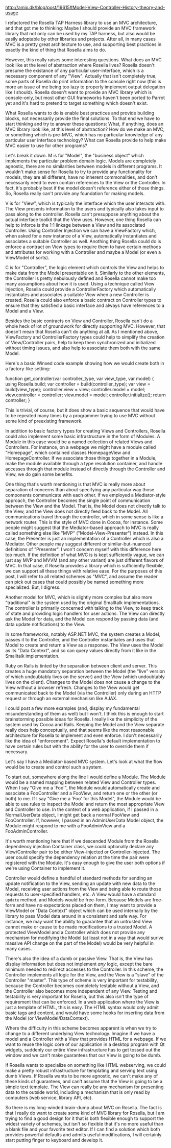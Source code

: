 http://amix.dk/blog/post/19615#Model-View-Controller-History-theory-and-usage

I refactored the Rosella TAP Harness library to use an MVC architecture, and
that got me to thinking: Maybe I should provide an MVC framework library that
not only can be used by my TAP harness, but also would be easily adoptable by
other libraries and projects. After all, in many cases MVC is a pretty great
architecture to use, and supporting best practices in exactly the kind of
thing that Rosella aims to do.

However, this really raises some interesting questions. What does an MVC
look like at the level of abstraction where Rosella lives? Rosella doesn't
presume the existance of any particular user-interface, which is a necessary
component of any "View". Actually that isn't completely true, some parts of
Rosella do print information to the console right now (this is more an issue
of me being too lazy to properly implement output delegation like I should).
Rosella doesn't want to provide an MVC library which is console-only, but
most other GUI frameworks haven't been ported to Parrot yet and it's hard to
pretend to target something which doesn't exist.

What Rosella wants to do is enable best practices and provide building blocks,
not necessarily provide the final solutions. To that end we have to start
thinking and try to answer these questions: What, if anything, does an MVC
library look like, at this level of abstraction? How do we make an MVC, or
something which is pre-MVC, which has no particular knowledge of any
particular user interface technology? What can Rosella provide to help make
MVC easier to use for other programs?

Let's break it down. M is for "Model", the "business object" which implements
the particular problem domain logic. Models are completely agnostic, there are
no similarities between models in different programs. It wouldn't make sense
for Rosella to try to provide any functionality for models, they are all
different, have no inherent commonalities, and don't necessarily need to
even contain references to the View or the Controller. In fact, it's probably
best if the model doesn't reference either of those things. So, Rosella really
can't provide any foundation for making models.

V is for "View", which is typically the interface which the user interacts
with. The View presents information to the users and typically also takes
input to pass along to the controller. Rosella can't presuppose anything about
the actual interface toolkit that the View uses. However, one thing Rosella
can help to inforce is the 1:1 linkage between a View and its associated
Controller. Using Controller Injection we can have a ViewFactory which, when
asked for a new instance of a View, automatically instantiates and associates
a suitable Controller as well. Anothing thing Rosella could do is enforce a
contract on View types to require them to have certain methods and attributes
for working with a Controller and maybe a Model (or even a ViewModel of
sorts).

C is for "Controller", the logic element which controls the View and helps to
make data from the Model presentable on it. Similarly to the other elements,
the Controller is pretty nebulously defined and Rosella cannot make too many
assumptions about how it is used. Using a technique called View Injection,
Rosella could provide a ControllerFactory which automatically instantiates
and associates a suitable View when a new Controller is created. Rosella could
also enforce a basic contract on Controller types to ensure that they
satisfied a basic interface and always have references to a Model and a View.

Besides the basic contracts on View and Controller, Rosella can't do a whole
heck of lot of groundwork for directly supporting MVC. However, that doesn't
mean that Rosella can't do anything at all. As I mentioned above, ViewFactory
and ControllerFactory types could help to simplify the creation of
View/Controller pairs, help to keep them synchronized and initialized without
timing issues, and also help to associate them both with the same Model.

Here's a basic Winxed code example showing how we would create both in a
factory-like setting:

   function get_controller(var controller_type, var view_type, var model) {
       using Rosella.build;
       var controller = build(controller_type);
       var view = build(view_type);
       controller.view = view;
       controller.model = model;
       view.controller = controller;
       view.model = model;
       controller.initialize();
       return controller;
   }

This is trivial, of course, but it does show a basic sequence that would have
to be repeated many times by a programmer trying to use MVC without some kind
of preexisting framework.

In addition to basic factory types for creating Views and Controllers, Rosella
could also implement some basic infrastructure in the form of Modules. A
Module in this case would be a named collection of related Views and
Controllers. For instance, on a webpage we might have a module called
"Homepage", which contained classes HomepageView and HomepageController. If
we associate those things together in a Module, make the module available
through a type resolution container, and handle accesses through that module
instead of directly through the Controller and View, we do gain some benefits.

One thing that's worth mentioning is that MVC is really more about separation
of concerns than about specifying any particular way those components
communicate with each other. If we employed a Mediator-style approach, the
Controller becomes the single point of communication between the View and the
Model. That is, the Model does not directly talk to the View, and the View
does not directly feed back to the Model. All communications travel through
the controller, which in some sense is like a network router. This is the
style of MVC done in Cocoa, for instance. Some people might suggest that the
Mediator-based approach to MVC is really called something else like "MVP"
("Model-View-Presenter") instead. In this case, the Presenter is just an
implementation of a Controller which is also a Mediator. Other people may
suggest different or similar-but-nuanced definitions of "Presenter". I won't
concern myself with this difference here too much. If the definition of what
MVC is is kept sufficiently vague, we can just say MVP and MVVM (and any other
variant) are just different flavors of MVC. In that case, if Rosella provides
a library which is sufficiently flexibile, we can support all these things
with relative ease. For the purposes of this post, I will refer to all related
schemes as "MVC", and assume the reader can pick out cases that could possibly
be named something more specialized. But, I digress.

Another model for MVC, which is slightly more complex but also more
"traditional" is the system used by the original Smalltalk implementations.
The controller is primarily concerned with talking to the View, to keep track
of state and providing logic handlers for user actions. The View can directly
ask the Model for data, and the Model can respond by passing data (and data
update notifications) to the View.

In some frameworks, notably ASP.NET MVC, the system creates a Model, passes
it to the Controller, and the Controller instantiates and uses that Model to
create and return a View as a response. The View uses the Model as its "Data
Context", and so can query values directly from it like in the Smalltalk
implementation.

Ruby on Rails is tinted by the separation between client and server. This
creates a huge mandatory separation between the Model (the "live" version of
which undoubtably lives on the server) and the View (which undoubtably lives
on the client). Changes to the Model does not cause a change to the View
without a browser refresh. Changes to the View would get communicated back to
the Model (via the Controller) only during an HTTP request or through an
external mechanism like AJAX.

I could post a few more examples (and, display my fundamental misunderstanding
of them as well) but I won't. I think this is enough to start brainstorming
possible ideas for Rosella. I really like the simplicity of the system used
by Cocoa and Rails. Keeping the Model and the View separate really does help
conceptually, and that seems like the most reasonable architecture for
Rosella to implement and even enforce. I don't necessarily like the idea of
"enforcement". Expect Rosella's default implementation to have certain rules
but with the ability for the user to override them if necessary.

Let's say I have a Mediator-based MVC system. Let's look at what the flow
would be to create and control such a system.

To start out, somewhere along the line I would define a Module. The Module
would be a named mapping between related View and Controller types. When I say
"Give me a 'Foo'", the Module would automatically create and associate a
FooController and a FooView, and return one or the other (or both) to me.
If I say "Give me a 'Foo' for this Model", the Module would be able to use
rules to inspect the Model and return the most appropriate View and Controller
to use. In the context of a web application, if I passed in a NormalUserData
object, I might get back a normal FooView and FooController. If, however, I
passed in an AdminUserData Model object, the Module might respond to me with
a FooAdminView and a FooAdminController.

It's worth mentioning here that if we descended Module from the Rosella
dependency injection Container class, we could optionally declare any
View/Controller pair to be either View-injected or Controller-injected. The
user could specify the dependency relation at the time the pair were
registered with the Module. It's easy enough to give the user both options
if we're using Container to implement it.

Controller would define a handful of standard methods for sending an update
notification to the View, sending an update with new data to the Model,
receiving user actions from the View and being able to route those requests
to user-specified handlers, etc. A View would have a standard `update` method,
and Models would be free-form. Because Models are free-form and have no
expectations placed on them, I may want to provide a ViewModel or "Data
Context" object which can be used internally by the library to pass Model
data around in a consistent and safe way. For instance, we may want the
ability to guarantee that an untrusted View cannot make or cause to be made
modifications to a trusted Model. A protected ViewModel and a Controller which
does not provide any mechanism for modifying the Model (at least not in a way
that would surive massive API change on the part of the Model) would be very
helpful in many cases.

There's also the idea of a dumb or passive View. That is, the View has display
information but does not implement *any* logic, except the bare minimum needed
to redirect accesses to the Controller. In this scheme, the Controller
implements all logic for the View, and the View is a "slave" of the Controller
"master". This type of scheme is very important for testability, because the
Controller becomes completely testable without a View, and the Controller
also becomes more independent of any View. Testing and testability is very
important for Rosella, but this also isn't the type of requirement that can be
enforced. In a web application where the View is just a template of HTML, this
is easy. The HTML syntax would only admit basic tags and content, and would
have some hooks for inserting data from the Model (or ViewModel/DataContext).

Where the difficulty in this scheme becomes apparent is when we try to change
to a different underlying View technology. Imagine if we have a model and a
Controller with a View that provides HTML for a webpage. If we want to reuse
the logic core of our application in a desktop program with Qt widgets,
suddenly our entire View infrastructure has to get tossed out the window and
we can't make guarantees that our View is going to be dumb.

If Rosella wants to specialize on something like HTML webserving, we could
make a pretty robust infrastructure for templating and serving text using
dumb Views. If Rosella wants to be more agnostic, we can't make any of these
kinds of guarantees, and can't assume that the View is going to be a simple
text template. The View can really be any mechanism for presenting data to the
outside world, including a mechanism that is only read by computers (web
service, library API, etc).

So there is my long-winded brain-dump about MVC on Rosella. The fact is that
I really do want to create some kind of MVC library for Rosella, but I am
trying to find a good design for it that is both flexible enough to support
the widest variety of schemes, but isn't so flexible that it's no more useful
than a blank file and your favorite text editor. If I can find a solution
which both provides powerful defaults and admits useful modifications, I will
certainly start putting finger to keyboard and develop it.

